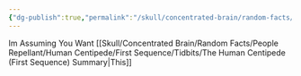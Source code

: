```yaml
---
{"dg-publish":true,"permalink":"/skull/concentrated-brain/random-facts/people-repellant/human-centipede/first-sequence/the-human-centipede-first-sequence/","title":"The Human Centipede (First Sequence)","dgShowLocalGraph":false}
---
```



Im Assuming You Want [[Skull/Concentrated Brain/Random Facts/People Repellant/Human Centipede/First Sequence/Tidbits/The Human Centipede (First Sequence) Summary\|This]] 